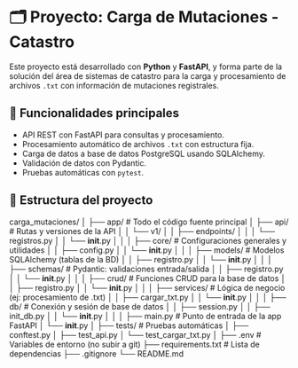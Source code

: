 # 🗂️ Proyecto: Carga de Mutaciones - Catastro

Este proyecto está desarrollado con **Python** y **FastAPI**, y forma parte de la solución del área de sistemas de catastro para la carga y procesamiento de archivos `.txt` con información de mutaciones registrales.

## 🚀 Funcionalidades principales

- API REST con FastAPI para consultas y procesamiento.
- Procesamiento automático de archivos `.txt` con estructura fija.
- Carga de datos a base de datos PostgreSQL usando SQLAlchemy.
- Validación de datos con Pydantic.
- Pruebas automáticas con `pytest`.

## 🧱 Estructura del proyecto

carga_mutaciones/
│
├── app/                        # Todo el código fuente principal
│   ├── api/                    # Rutas y versiones de la API
│   │   └── v1/
│   │       ├── endpoints/
│   │       │   └── registros.py
│   │       └── __init__.py
│   │
│   ├── core/                   # Configuraciones generales y utilidades
│   │   ├── config.py
│   │   └── __init__.py
│   │
│   ├── models/                 # Modelos SQLAlchemy (tablas de la BD)
│   │   ├── registro.py
│   │   └── __init__.py
│   │
│   ├── schemas/                # Pydantic: validaciones entrada/salida
│   │   ├── registro.py
│   │   └── __init__.py
│   │
│   ├── crud/                   # Funciones CRUD para la base de datos
│   │   ├── registro.py
│   │   └── __init__.py
│   │
│   ├── services/               # Lógica de negocio (ej: procesamiento de .txt)
│   │   ├── cargar_txt.py
│   │   └── __init__.py
│   │
│   ├── db/                     # Conexión y sesión de base de datos
│   │   ├── session.py
│   │   ├── init_db.py
│   │   └── __init__.py
│   │
│   ├── main.py                 # Punto de entrada de la app FastAPI
│   └── __init__.py
│
├── tests/                      # Pruebas automáticas
│   ├── conftest.py
│   ├── test_api.py
│   └── test_cargar_txt.py
│
├── .env                        # Variables de entorno (no subir a git)
├── requirements.txt            # Lista de dependencias
├── .gitignore
└── README.md
